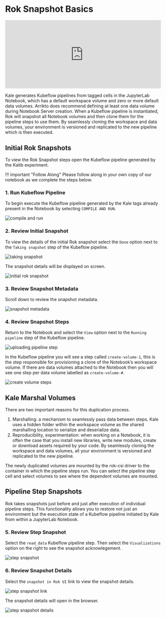 # Rok Snapshot Basics

<div style="padding:43.92% 0 0 0;position:relative;"><iframe src="https://player.vimeo.com/video/648707386?h=798b7a6581&amp;badge=0&amp;autopause=0&amp;player_id=0&amp;app_id=58479" frameborder="0" allow="autoplay; fullscreen; picture-in-picture" allowfullscreen style="position:absolute;top:0;left:0;width:100%;height:100%;" title="Snapshotting Basics"></iframe></div><script src="https://player.vimeo.com/api/player.js"></script>

Kale generates Kubeflow pipelines from tagged cells in the JupyterLab Notebook, which has a default workspace volume and zero or more default data volumes. Arrikto does recommend defining at least one data volume during Notebook Server creation. When a Kubeflow pipeline is instantiated, Rok will snapshot all Notebook volumes and then clone them for the pipeline steps to use them. By seamlessly cloning the workspace and data volumes, your environment is versioned and replicated to the new pipeline which is then executed. 

## Initial Rok Snapshots
To view the Rok Snapshot steps open the Kubeflow pipeline generated by the Katib experiment. 

!!! important "Follow Along"
    Please follow along in your own copy of our notebook as we complete the steps below.

### 1. Run Kubeflow Pipeline
To begin execute the Kubeflow pipeline generated by the Kale tags already present in the Notebook by selecting `COMPILE AND RUN`.

![compile and run](images/compile-and-run.png)

### 2. Review Initial Snapshot
To view the details of the initial Rok snapshot select the `Done` option next to the `Taking snapshot` step of the Kubeflow pipeline.

![taking snapshot](images/taking-snapshot-step.png) 

The snapshot details will be displayed on screen.

![initial rok snapshot](images/initial-rok-snapshot.png) 

### 3. Review Snapshot Metadata
Scroll down to review the snapshot metadata.

![snapshot metadata](images/snapshot-metadata.png) 

### 4. Review Snapshot Steps
Return to the Notebook and select the `View` option next to the `Running pipeline` step of the Kubeflow pipeline. 

![uploading pipeline step](images/running-pipeline-step.png) 

In the Kubeflow pipeline you will see a step called `create-volume-1`, this is the step responsible for provisioning a clone of the Notebook’s workspace volume. If there are data volumes attached to the Notebook then you will see one step per data volume labelled as `create-volume-#`. 

![create volume steps](images/create-volume-steps.png) 

## Kale Marshal Volumes

There are two important reasons for this duplication process.

1. Marshalling: a mechanism to seamlessly pass data between steps. Kale uses a hidden folder within the workspace volume as the shared marshalling location to serialize and deserialize data.
2. Reproducibility, experimentation: when working on a Notebook, it is often the case that you install new libraries, write new modules, create or download assets required by your code. By seamlessly cloning the workspace and data volumes, all your environment is versioned and replicated to the new pipeline. 

The newly duplicated volumes are mounted by the rok-csi driver to the container in which the pipeline steps run. You can select the pipeline step cell and select volumes to see where the dependent volumes are mounted. 

## Pipeline Step Snapshots
Rok takes snapshots just before and just after execution of individual pipeline steps. This functionality allows you to restore not just an environment but the execution state of a Kubeflow pipeline initiated by Kale from within a JupyterLab Notebook.

### 5. Review Step Snapshot
Select the `read_data` Kubeflow pipeline step. Then select the `Visualizations` option on the right to see the snapshot acknowlegement. 

![step snapshot](images/step-snapshot.png)

### 6. Review Snapshot Details
Select the `snapshot in Rok UI` link to view the snapshot details. 

![step snapshot link](images/step-snapshot-link.png)

The snapshot details will open in the browser.  

![step snapshot details](images/step-snapshot-details.png)
